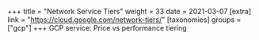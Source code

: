 +++
title = "Network Service Tiers"
weight = 33
date = 2021-03-07
[extra]
link = "https://cloud.google.com/network-tiers/"
[taxonomies]
groups = ["gcp"]
+++
GCP service: Price vs performance tiering

